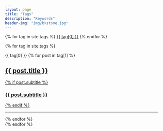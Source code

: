 ```yaml
---
layout: page
title: "Tags"
description: "Keywords"
header-img: "img/bkstone.jpg"  
---
```


<div id='tag_cloud' class="tags">
    {% for tag in site.tags %}
    <a href="#{{ tag[0] }}" title="{{ tag[0] }}" rel="{{ tag[1].size }}">{{ tag[0] }}</a>
    {% endfor %}
</div>

<!-- 标签列表 -->
{% for tag in site.tags %}
<div class="one-tag-list">
    <span class="fa fa-tag listing-seperator" id="{{ tag[0] }}">
        <span class="tag-text">{{ tag[0] }}</span>
    </span>
    {% for post in tag[1] %}
      <!-- <li class="listing-item">
      <time datetime="{{ post.date | date:"%Y-%m-%d" }}">{{ post.date | date:"%Y-%m-%d" }}</time>
      <a href="{{ post.url }}" title="{{ post.title }}">{{ post.title }}</a>
      </li> -->
     <div class="post-preview">
        <a href="{{ post.url | prepend: site.baseurl }}">
            <h2 class="post-title">
                {{ post.title }}
            </h2>
            {% if post.subtitle %}
            <h3 class="post-subtitle">
                {{ post.subtitle }}
            </h3>
            {% endif %}
        </a>
        <!-- <p class="post-meta">{{ post.date | date:"%Y-%m-%d" }}</p> -->
    </div>
    <hr>
    {% endfor %}
</div>
{% endfor %}

